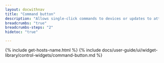 ```yaml
---
layout: docwithnav
title: "Command button"
description: "Allows single-click commands to devices or updates to attributes/time series. Settings enable definition of the on-click action and condition when the button is disabled. Supports multiple layouts and custom styles for different states."
breadcrumbs: "true"
breadcrumbs-steps: "2"
hidetoc: "true"

---
```

{% include get-hosts-name.html %}
{% include docs/user-guide/ui/widget-library/control-widgets/command-button.md %}
